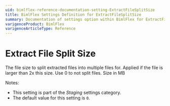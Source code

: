```yaml
---
uid: bimlflex-reference-documentation-setting-ExtractFileSplitSize
title: BimlFlex Settings Definition for ExtractFileSplitSize
summary: Documentation of settings option within BimlFlex for ExtractFileSplitSize
varigenceProduct: BimlFlex
varigenceArticleType: Reference
---
```


# Extract File Split Size

The file size to split extracted files into multiple files for. Applied if the file is larger than 2x this size. Use 0 to not split files. Size in MB

Notes:

* This setting is part of the *Staging* settings category.
* The default value for this setting is `0`.
